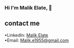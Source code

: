 ### Hi I'm Malik Elate,  👋

<!--
**MalikElate/MalikElate** is a ✨ _special_ ✨ repository because its `README.md` (this file) appears on your GitHub profile.

Here are some ideas to get you started:

- 🔭 I’m currently working on ...
- 🌱 I’m currently learning ...
- 👯 I’m looking to collaborate on ...
- 🤔 I’m looking for help with ...
- 💬 Ask me about ...
- 📫 How to reach me: ...
- 😄 Pronouns: ...
- ⚡ Fun fact: ...
-->
## contact me
•LinkedIn: <a href="https://www.linkedin.com/in/malik-elate-829226200/" target="_blank">Malik Elate</a>
<br /> 
•Email: Malik.e1955@gmail.com